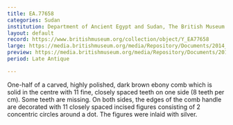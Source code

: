 ```yaml
---
title: EA.77658
categories: Sudan
institution: Department of Ancient Egypt and Sudan, The British Museum
layout: default
record: https://www.britishmuseum.org/collection/object/Y_EA77658
large: https://media.britishmuseum.org/media/Repository/Documents/2014_11/4_19/62d0f73f_dc22_4c96_b837_a3d9013e92a6/mid_01189029_001.jpg
preview: https://media.britishmuseum.org/media/Repository/Documents/2014_11/4_19/62d0f73f_dc22_4c96_b837_a3d9013e92a6/small_01189029_001.jpg
period: Late Antique

---
```

One-half of a carved, highly polished, dark brown ebony comb which is solid in the centre with 11 fine, closely spaced teeth on one side (8 teeth per cm). Some teeth are missing. On both sides, the edges of the comb handle are decorated with 11 closely spaced incised figures consisting of 2 concentric circles around a dot. The figures were inlaid with silver.
